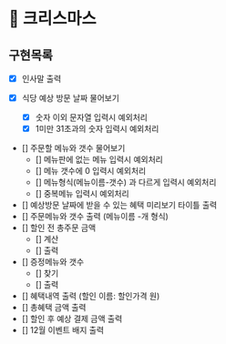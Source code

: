 # 🎄 크리스마스

## 구현목록

- [x] 인사말 출력
- [x] 식당 예상 방문 날짜 물어보기

  - [x] 숫자 이외 문자열 입력시 예외처리
  - [x] 1미만 31초과의 숫자 입력시 예외처리

- [] 주문할 메뉴와 갯수 물어보기
  - [] 메뉴판에 없는 메뉴 입력시 예외처리
  - [] 메뉴 갯수에 0 입력시 예외처리
  - [] 메뉴형식(메뉴이름-갯수) 과 다르게 입력시 예외처리
  - [] 중복메뉴 입력시 예외처리
- [] 예상방문 날짜에 받을 수 있는 혜택 미리보기 타이틀 출력
- [] 주문메뉴와 갯수 출력 (메뉴이름 -개 형식)
- [] 할인 전 총주문 금액
  - [] 계산
  - [] 출력
- [] 증정메뉴와 갯수
  - [] 찾기
  - [] 출력
- [] 혜택내역 출력 (할인 이름: 할인가격 원)
- [] 총혜택 금액 출력
- [] 할인 후 예상 결제 금액 출력
- [] 12월 이벤트 배지 출력
